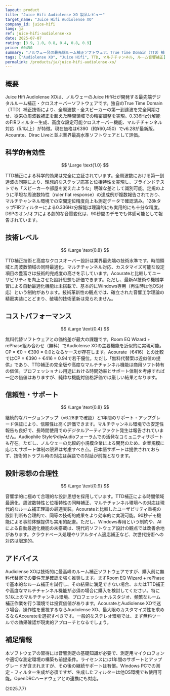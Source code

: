 ```yaml
---
layout: product
title: "Juice Hifi Audiolense XO 製品レビュー"
target_name: "Juice Hifi Audiolense XO"
company_id: juice-hifi
lang: ja
ref: juice-hifi-audiolense-xo
date: 2025-07-07
rating: [3.9, 1.0, 0.8, 0.4, 0.8, 0.9]
price: 60450
summary: "ノルウェー発の最先端ルーム補正ソフトウェア。True Time Domain（TTD）補正により全周波数の第一到達波を完全同期し、測定可能な音響改善を実現。AcourateやDirac Liveと並ぶ業界最高水準の技術力を持ち、マルチチャンネル対応やユーザビリティでは優位性あり。ただし無料代替手段の存在によりコストパフォーマンスは限定的。"
tags: ["Audiolense XO", "Juice Hifi", TTD, マルチチャンネル, ルーム音響補正]
permalink: /products/ja/juice-hifi-audiolense-xo/
---
```


## 概要

Juice Hifi Audiolense XOは、ノルウェーのJuice Hifi社が開発する最先端デジタルルーム補正・クロスオーバーソフトウェアです。独自のTrue Time Domain（TTD）補正技術により、全周波数・全スピーカーの第一到達波を完全同期させ、従来の周波数補正を超えた時間領域での精密調整を実現。0.336Hz分解能のFIRフィルター生成、高度な設定可能クロスオーバー機能、マルチチャンネル対応（5.1以上）が特徴。現在価格は€390（約¥60,450）でv6.28が最新版。Acourate、Dirac Liveと並ぶ業界最高水準ソフトウェアとして評価。

## 科学的有効性

$$ \Large \text{1.0} $$

TTD補正による科学的効果は完全に立証されています。全周波数における第一到達波の同期により、理想的なステップ応答と位相特性を実現し、ブラインドテストでも「スピーカーや部屋を変えたような」明確な差として識別可能。定規のように平坦な周波数特性（ruler flat response）の達成例が複数報告されており、マルチチャンネル環境での空間定位精度向上も測定データで確認済み。128kタップFIRフィルターによる0.336Hz分解能は理論的にも実用的にも十分な精度。DSPのオン/オフによる劇的な音質変化は、90秒間のデモでも体感可能として報告されています。

## 技術レベル

$$ \Large \text{0.8} $$

TTD補正技術と高度なクロスオーバー設計は業界最先端の技術水準です。時間領域と周波数領域の同時最適化、マルチチャンネル対応、カスタマイズ可能な設定項目の豊富さは技術的完成度の高さを示しています。Acourateと比較してユーザビリティを向上させた設計思想も評価できます。ただし、最新AI技術や機械学習による自動最適化機能は未搭載で、基本的にWindows専用（再生時は他OS対応）という制約があります。技術革新性の観点では、確立された音響工学理論の精密実装にとどまり、破壊的技術革新は見られません。

## コストパフォーマンス

$$ \Large \text{0.4} $$

無料代替ソフトウェアとの価格差が最大の課題です。Room EQ Wizard + rePhase組み合わせ（無料）でAudiolense XOの主要機能を近似的に実現可能。CP = €0 ÷ €390 = 0.0となるケースが存在します。Acourate（€416）との比較ではCP = €390 ÷ €416 = 0.94で若干優位。ただし「無料代替案は近似値の提供」であり、TTD補正の完全版や高度なマルチチャンネル機能は商用ソフト特有の価値。プロフェッショナル用途における時間効率とサポート体制を考慮すれば一定の価値はありますが、純粋な機能対価格評価では厳しい結果となります。

## 信頼性・サポート

$$ \Large \text{0.8} $$

継続的なバージョンアップ（v6.28まで確認）と1年間のサポート・アップグレード保証により、信頼性は高く評価できます。マルチチャンネル環境での安定性報告も良好で、長時間使用でのデジタルアーティファクト発生は報告されていません。Audiophile StyleやdiyAudioフォーラムでの活発なコミュニティサポートも存在。ただし、ノルウェーの比較的小規模企業による開発のため、企業規模に応じたサポート体制の限界は考慮すべき点。日本語サポートは提供されておらず、技術的トラブル時の対応は英語での対話が前提となります。

## 設計思想の合理性

$$ \Large \text{0.9} $$

音響学的に極めて合理的な設計思想を採用しています。TTD補正による時間領域最適化、周波数特性と位相特性の同時補正、マルチチャンネル環境への対応は現代的なルーム補正理論の最適実装。Acourateと比較したユーザビリティ重視の設計判断も合理的で、同等の技術的成果をより効率的に実現可能。90秒デモ機能による事前体験提供も実用的配慮。ただし、Windows専用という制約や、AIによる自動最適化機能の未搭載は、現代的ソフトウェア設計の観点では改善余地があります。クラウドベース処理やリアルタイム適応補正など、次世代技術への対応は限定的。

## アドバイス

Audiolense XOは技術的に最高峰のルーム補正ソフトウェアですが、購入前に無料代替案での要件充足確認を強く推奨します。まずRoom EQ Wizard + rePhaseで基本的なルーム補正を試行し、その結果に満足できない場合、またはTTD補正や高度なマルチチャンネル機能が必須の場合に購入を検討してください。特に5.1以上のマルチチャンネル環境、プロフェッショナルスタジオ、頻繁なルーム補正作業を行う環境では投資価値があります。AcourateとAudiolense XOで迷う場合、操作性を重視するならAudiolense XO、最大限のカスタマイズ性を求めるならAcourateを選択すべきです。一般的なステレオ環境では、まず無料ツールでの効果確認が現実的アプローチとなるでしょう。

## 補足情報

本ソフトウェアの習得には音響測定の基礎知識が必要で、測定用マイクロフォンや適切な測定環境の構築も前提条件。ライセンスには1年間のサポートとアップグレードが含まれますが、その後の継続サポートは有償。Windows PCでの測定・フィルター生成が必須ですが、生成したフィルターは他OS環境でも使用可能。OpenDRCハードウェアとの連携にも対応。

(2025.7.7)